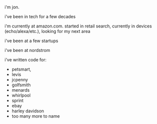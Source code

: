
i'm jon.

i've been in tech for a few decades

i'm currently at amazon.com. started in retail search, currently in devices (echo/alexa/etc.), looking for my next area

i've been at a few startups

i've been at nordstrom

i've written code for:
  * petsmart, 
  * levis
  * jcpenny
  * golfsmith
  * menards
  * whirlpool
  * sprint
  * ebay
  * harley davidson
  * too many more to name
